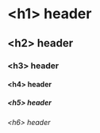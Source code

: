 # \<h1\> header
## \<h2\> header
### \<h3\> header
#### \<h4\> header
##### \<h5\> header
###### \<h6\> header
